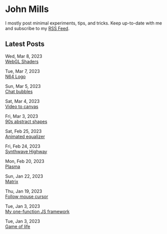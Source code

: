 # John Mills
I mostly post minimal experiments, tips, and tricks. Keep up-to-date with me and subscribe to my [RSS Feed](http://localhost:5000/dist/johnmills.rss).

## Latest Posts

Wed, Mar 8, 2023<br/>
[WebGL Shaders](http://localhost:5000/dist/shaders/)

Tue, Mar 7, 2023<br/>
[N64 Logo](http://localhost:5000/dist/n64/)

Sun, Mar 5, 2023<br/>
[Chat bubbles](http://localhost:5000/dist/chat-bubbles/)

Sat, Mar 4, 2023<br/>
[Video to canvas](http://localhost:5000/dist/canvas-video/)

Fri, Mar 3, 2023<br/>
[90s abstract shapes](http://localhost:5000/dist/90s-shapes/)

Sat, Feb 25, 2023<br/>
[Animated equalizer](http://localhost:5000/dist/equalizer/)

Fri, Feb 24, 2023<br/>
[Synthwave Highway](http://localhost:5000/dist/synthwave-highway/)

Mon, Feb 20, 2023<br/>
[Plasma](http://localhost:5000/dist/plasma/)

Sun, Jan 22, 2023<br/>
[Matrix](http://localhost:5000/dist/matrix/)

Thu, Jan 19, 2023<br/>
[Follow mouse cursor](http://localhost:5000/dist/cursor-follow/)

Tue, Jan 3, 2023<br/>
[My one-function JS framework](http://localhost:5000/dist/create-node/)

Tue, Jan 3, 2023<br/>
[Game of life](http://localhost:5000/dist/game-of-life/)
